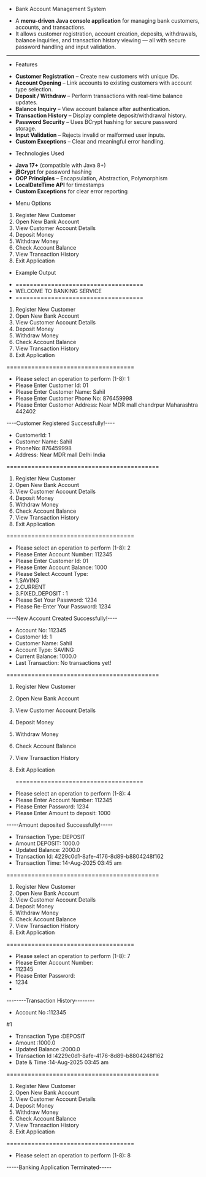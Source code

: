 *  Bank Account Management System 

- A **menu-driven Java console application** for managing bank customers, accounts, and transactions.  
- It allows customer registration, account creation, deposits, withdrawals, balance inquiries, and transaction history viewing — all with secure password handling and input validation.

---

* Features

- **Customer Registration** – Create new customers with unique IDs.
- **Account Opening** – Link accounts to existing customers with account type selection.
- **Deposit / Withdraw** – Perform transactions with real-time balance updates.
- **Balance Inquiry** – View account balance after authentication.
- **Transaction History** – Display complete deposit/withdrawal history.
- **Password Security** – Uses BCrypt hashing for secure password storage.
- **Input Validation** – Rejects invalid or malformed user inputs.
- **Custom Exceptions** – Clear and meaningful error handling.



*  Technologies Used

- **Java 17+** (compatible with Java 8+)
- **jBCrypt** for password hashing
- **OOP Principles** – Encapsulation, Abstraction, Polymorphism
- **LocalDateTime API** for timestamps
- **Custom Exceptions** for clear error reporting

* Menu Options
1. Register New Customer
2. Open New Bank Account
3. View Customer Account Details
4. Deposit Money
5. Withdraw Money
6. Check Account Balance
7. View Transaction History
8. Exit Application


* Example Output

 - ====================================
-  WELCOME TO BANKING SERVICE     
- ====================================
1. Register New Customer
2. Open New Bank Account
3. View Customer Account Details
4. Deposit Money
5. Withdraw Money
6. Check Account Balance
7. View Transaction History 
8.  Exit Application
  
====================================
  -  Please select an operation to perform (1-8):
1
  -  Please Enter Customer Id:
01
   - Please Enter Customer Name:
Sahil
   - Please Enter Customer Phone No:
   876459998
   - Please Enter Customer Address:
   Near MDR mall chandrpur Maharashtra 442402

   ----Customer Registered Successfully!----
  -  CustomerId: 1
  -  Customer Name: Sahil
   - PhoneNo: 876459998
   - Address: Near MDR mall Delhi India
 
===========================================

1. Register New Customer
2. Open New Bank Account
3. View Customer Account Details
4. Deposit Money
5. Withdraw Money
6. Check Account Balance
7. View Transaction History 
8.  Exit Application

====================================
  -  Please select an operation to perform (1-8):
   2
   - Please Enter Account Number:
   112345
   - Please Enter Customer Id:
   01
   - Please Enter Account Balance:
   1000
   - Please Select Account Type:
  -  1.SAVING
   - 2.CURRENT
   - 3.FIXED_DEPOSIT :
1
   - Please Set Your Password:
   1234
  -  Please Re-Enter Your Password:
   1234

   ----New Account Created Successfully!----
  -  Account No: 112345
   - Customer Id: 1
   - Customer Name: Sahil
   - Account Type: SAVING
   - Current Balance: 1000.0
   - Last Transaction: No transactions yet!
   
===========================================
1. Register New Customer
2. Open New Bank Account
3. View Customer Account Details
4. Deposit Money
5. Withdraw Money
6. Check Account Balance
7. View Transaction History
8. Exit Application

   ====================================
  -  Please select an operation to perform (1-8):
   4
   - Please Enter Account Number:
   112345
   - Please Enter Password:
   1234
   - Please Enter Amount to deposit:
   1000

   -----Amount deposited Successfully!-----
  -  Transaction Type: DEPOSIT
   - Amount DEPOSIT: 1000.0
   - Updated Balance: 2000.0
   - Transaction Id: 4229c0d1-8afe-4176-8d89-b8804248f162
   - Transaction Time: 14-Aug-2025 03:45 am
   
===========================================
1. Register New Customer
2. Open New Bank Account
3. View Customer Account Details
4. Deposit Money
5. Withdraw Money
6. Check Account Balance
7. View Transaction History 
8. Exit Application

 ====================================
   - Please select an operation to perform (1-8):
   7
   - Please Enter Account Number:
   - 112345
   - Please Enter Password:
   - 1234
- 
   
  --------Transaction History--------
  -  Account No  :112345

#1
- Transaction Type :DEPOSIT
- Amount           :1000.0
- Updated Balance  :2000.0
- Transaction Id   :4229c0d1-8afe-4176-8d89-b8804248f162
- Date & Time      :14-Aug-2025 03:45 am

===========================================
1. Register New Customer
2. Open New Bank Account
3. View Customer Account Details
4. Deposit Money
5. Withdraw Money
6. Check Account Balance
7. View Transaction History 
8. Exit Application

 ====================================
   - Please select an operation to perform (1-8):
   8
  
-----Banking Application Terminated-----



